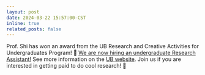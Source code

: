 ```yaml
---
layout: post
date: 2024-03-22 15:57:00-CST
inline: true
related_posts: false
---
```


Prof. Shi has won an award from the UB Research and Creative Activities for Undergraduates Program! 🥳 [We are now hiring an undergraduate Research Assistant!](https://shiresearchgroup.github.io/openings/#:~:text=Undergraduates%20and%20high%20school%20students) See more information on the [UB website](https://www.buffalo.edu/eln/students/project-portal/host-page.host.html/content/shared/www/eln/project-portal/project-profiles/active-projects/computational-discovery-of-materials-for-CO2-capture.detail.html). Join us if you are interested in getting paid to do cool research! 🤯
